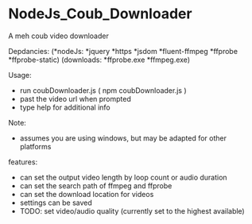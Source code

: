 # NodeJs_Coub_Downloader
 A meh coub video downloader

Depdancies:
 (*nodeJs:
  *jquery
  *https
  *jsdom
  *fluent-ffmpeg
  *ffprobe
  *ffprobe-static)
 (downloads:
  *ffprobe.exe
  *ffmpeg.exe)

        
Usage:
 - run coubDownloader.js ( npm coubDownloader.js )
 - past the video url when prompted
 - type help for additional info

Note:
 - assumes you are using windows, but may be adapted for other platforms

features:
 - can set the output video length by loop count or audio duration
 - can set the search path of ffmpeg and ffprobe
 - can set the download location for videos
 - settings can be saved
 - TODO: set video/audio quality (currently set to the highest available)
        
